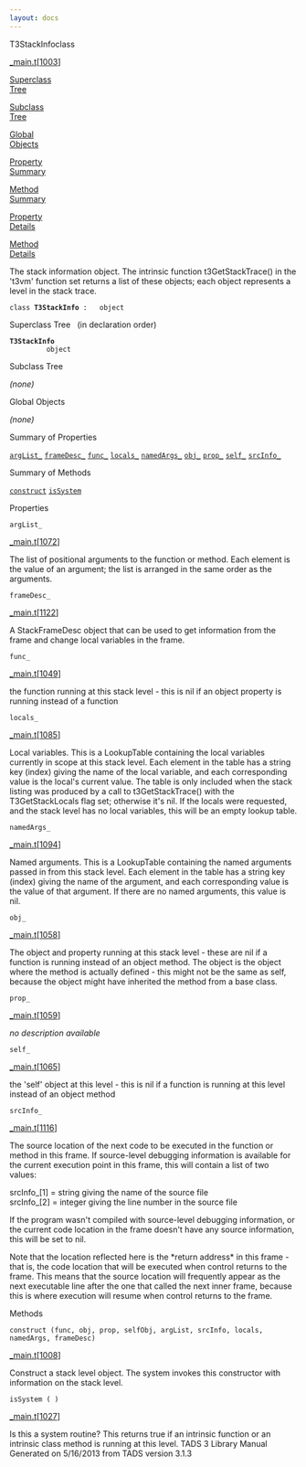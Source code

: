 ```yaml
---
layout: docs
---
```

<span class="title">T3StackInfo</span><span class="type">class</span>

[\_main.t](../file/_main.t.html)\[[1003](../source/_main.t.html#1003)\]

[Superclass  
Tree](#_SuperClassTree_)

[Subclass  
Tree](#_SubClassTree_)

[Global  
Objects](#_ObjectSummary_)

[Property  
Summary](#_PropSummary_)

[Method  
Summary](#_MethodSummary_)

[Property  
Details](#_Properties_)

[Method  
Details](#_Methods_)



The stack information object. The intrinsic function t3GetStackTrace()
in the 't3vm' function set returns a list of these objects; each object
represents a level in the stack trace.

`class `**`T3StackInfo`**` :   object`



<span id="_SuperClassTree_"></span>



<span class="hdln">Superclass Tree</span>   (in declaration order)



**`T3StackInfo`**  
`         object`  
<span id="_SubClassTree_"></span>



<span class="hdln">Subclass Tree</span>  



*(none)* <span id="_ObjectSummary_"></span>



<span class="hdln">Global Objects</span>  



*(none)* <span id="_PropSummary_"></span>



<span class="hdln">Summary of Properties</span>  



[`argList_`](#argList_) [`frameDesc_`](#frameDesc_) [`func_`](#func_) [`locals_`](#locals_) [`namedArgs_`](#namedArgs_) [`obj_`](#obj_) [`prop_`](#prop_) [`self_`](#self_) [`srcInfo_`](#srcInfo_)

<span id="_MethodSummary_"></span>



<span class="hdln">Summary of Methods</span>  



[`construct`](#construct) [`isSystem`](#isSystem)

<span id="_Properties_"></span>



<span class="hdln">Properties</span>  



<span id="argList_"></span>

`argList_`

[\_main.t](../file/_main.t.html)\[[1072](../source/_main.t.html#1072)\]



The list of positional arguments to the function or method. Each element
is the value of an argument; the list is arranged in the same order as
the arguments.



<span id="frameDesc_"></span>

`frameDesc_`

[\_main.t](../file/_main.t.html)\[[1122](../source/_main.t.html#1122)\]



A StackFrameDesc object that can be used to get information from the
frame and change local variables in the frame.



<span id="func_"></span>

`func_`

[\_main.t](../file/_main.t.html)\[[1049](../source/_main.t.html#1049)\]



the function running at this stack level - this is nil if an object
property is running instead of a function



<span id="locals_"></span>

`locals_`

[\_main.t](../file/_main.t.html)\[[1085](../source/_main.t.html#1085)\]



Local variables. This is a LookupTable containing the local variables
currently in scope at this stack level. Each element in the table has a
string key (index) giving the name of the local variable, and each
corresponding value is the local's current value. The table is only
included when the stack listing was produced by a call to
t3GetStackTrace() with the T3GetStackLocals flag set; otherwise it's
nil. If the locals were requested, and the stack level has no local
variables, this will be an empty lookup table.



<span id="namedArgs_"></span>

`namedArgs_`

[\_main.t](../file/_main.t.html)\[[1094](../source/_main.t.html#1094)\]



Named arguments. This is a LookupTable containing the named arguments
passed in from this stack level. Each element in the table has a string
key (index) giving the name of the argument, and each corresponding
value is the value of that argument. If there are no named arguments,
this value is nil.



<span id="obj_"></span>

`obj_`

[\_main.t](../file/_main.t.html)\[[1058](../source/_main.t.html#1058)\]



The object and property running at this stack level - these are nil if a
function is running instead of an object method. The object is the
object where the method is actually defined - this might not be the same
as self, because the object might have inherited the method from a base
class.



<span id="prop_"></span>

`prop_`

[\_main.t](../file/_main.t.html)\[[1059](../source/_main.t.html#1059)\]



*no description available*



<span id="self_"></span>

`self_`

[\_main.t](../file/_main.t.html)\[[1065](../source/_main.t.html#1065)\]



the 'self' object at this level - this is nil if a function is running
at this level instead of an object method



<span id="srcInfo_"></span>

`srcInfo_`

[\_main.t](../file/_main.t.html)\[[1116](../source/_main.t.html#1116)\]



The source location of the next code to be executed in the function or
method in this frame. If source-level debugging information is available
for the current execution point in this frame, this will contain a list
of two values:

srcInfo\_\[1\] = string giving the name of the source file  
srcInfo\_\[2\] = integer giving the line number in the source file

If the program wasn't compiled with source-level debugging information,
or the current code location in the frame doesn't have any source
information, this will be set to nil.

Note that the location reflected here is the \*return address\* in this
frame - that is, the code location that will be executed when control
returns to the frame. This means that the source location will
frequently appear as the next executable line after the one that called
the next inner frame, because this is where execution will resume when
control returns to the frame.



<span id="_Methods_"></span>



<span class="hdln">Methods</span>  



<span id="construct"></span>

`construct (func, obj, prop, selfObj, argList, srcInfo, locals, namedArgs, frameDesc)`

[\_main.t](../file/_main.t.html)\[[1008](../source/_main.t.html#1008)\]



Construct a stack level object. The system invokes this constructor with
information on the stack level.



<span id="isSystem"></span>

`isSystem ( )`

[\_main.t](../file/_main.t.html)\[[1027](../source/_main.t.html#1027)\]



Is this a system routine? This returns true if an intrinsic function or
an intrinsic class method is running at this level.
TADS 3 Library Manual  
Generated on 5/16/2013 from TADS version 3.1.3


